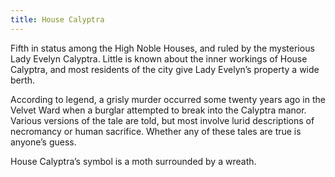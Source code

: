 ```yaml
---
title: House Calyptra
---
```


Fifth in status among the High Noble Houses, and ruled by the mysterious Lady Evelyn Calyptra. Little is known about the inner workings of House Calyptra, and most residents of the city give Lady Evelyn’s property a wide berth.

According to legend, a grisly murder occurred some twenty years ago in the Velvet Ward when a burglar attempted to break into the Calyptra manor. Various versions of the tale are told, but most involve lurid descriptions of necromancy or human sacrifice. Whether any of these tales are true is anyone’s guess.

House Calyptra’s symbol is a moth surrounded by a wreath.